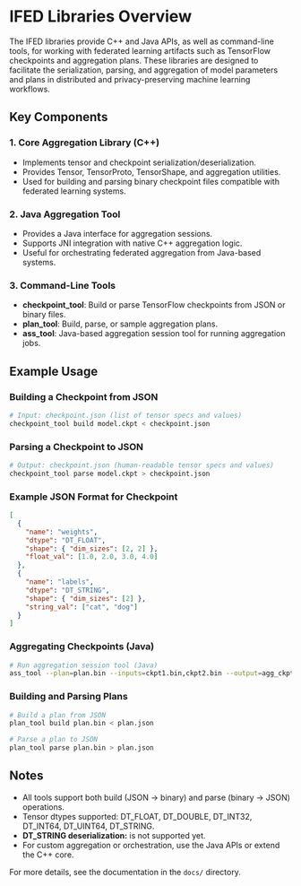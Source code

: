 # IFED Libraries Overview

The IFED libraries provide C++ and Java APIs, as well as command-line tools, for working with federated learning artifacts such as TensorFlow checkpoints and aggregation plans. These libraries are designed to facilitate the serialization, parsing, and aggregation of model parameters and plans in distributed and privacy-preserving machine learning workflows.

## Key Components

### 1. Core Aggregation Library (C++)
- Implements tensor and checkpoint serialization/deserialization.
- Provides Tensor, TensorProto, TensorShape, and aggregation utilities.
- Used for building and parsing binary checkpoint files compatible with federated learning systems.

### 2. Java Aggregation Tool
- Provides a Java interface for aggregation sessions.
- Supports JNI integration with native C++ aggregation logic.
- Useful for orchestrating federated aggregation from Java-based systems.

### 3. Command-Line Tools
- **checkpoint_tool**: Build or parse TensorFlow checkpoints from JSON or binary files.
- **plan_tool**: Build, parse, or sample aggregation plans.
- **ass_tool**: Java-based aggregation session tool for running aggregation jobs.

## Example Usage

### Building a Checkpoint from JSON
```sh
# Input: checkpoint.json (list of tensor specs and values)
checkpoint_tool build model.ckpt < checkpoint.json
```

### Parsing a Checkpoint to JSON
```sh
# Output: checkpoint.json (human-readable tensor specs and values)
checkpoint_tool parse model.ckpt > checkpoint.json
```

### Example JSON Format for Checkpoint
```json
[
  {
    "name": "weights",
    "dtype": "DT_FLOAT",
    "shape": { "dim_sizes": [2, 2] },
    "float_val": [1.0, 2.0, 3.0, 4.0]
  },
  {
    "name": "labels",
    "dtype": "DT_STRING",
    "shape": { "dim_sizes": [2] },
    "string_val": ["cat", "dog"]
  }
]
```

### Aggregating Checkpoints (Java)
```sh
# Run aggregation session tool (Java)
ass_tool --plan=plan.bin --inputs=ckpt1.bin,ckpt2.bin --output=agg_ckpt.bin
```

### Building and Parsing Plans
```sh
# Build a plan from JSON
plan_tool build plan.bin < plan.json

# Parse a plan to JSON
plan_tool parse plan.bin > plan.json
```


## Notes
- All tools support both build (JSON → binary) and parse (binary → JSON) operations.
- Tensor dtypes supported: DT_FLOAT, DT_DOUBLE, DT_INT32, DT_INT64, DT_UINT64, DT_STRING.
- **DT_STRING deserialization:** is not supported yet.
- For custom aggregation or orchestration, use the Java APIs or extend the C++ core.

For more details, see the documentation in the `docs/` directory.
